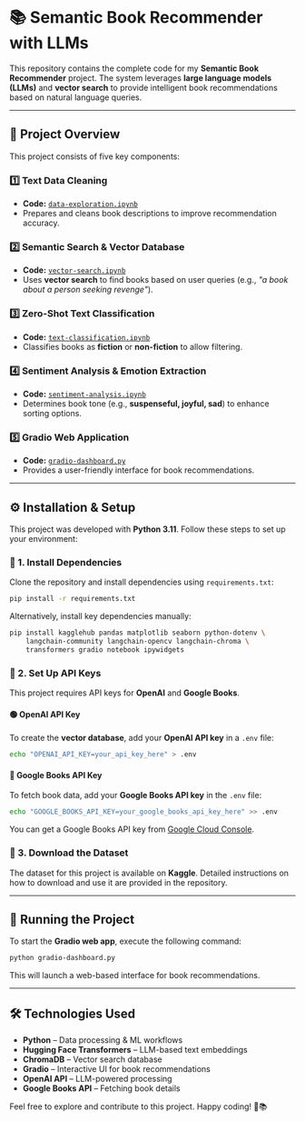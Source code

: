 # 📚 Semantic Book Recommender with LLMs

This repository contains the complete code for my **Semantic Book Recommender** project. The system leverages **large language models (LLMs)** and **vector search** to provide intelligent book recommendations based on natural language queries.

---

## 🌟 Project Overview

This project consists of five key components:

### 1️⃣ Text Data Cleaning
- **Code:** [`data-exploration.ipynb`](data-exploration.ipynb)
- Prepares and cleans book descriptions to improve recommendation accuracy.

### 2️⃣ Semantic Search & Vector Database
- **Code:** [`vector-search.ipynb`](vector-search.ipynb)
- Uses **vector search** to find books based on user queries (e.g., *"a book about a person seeking revenge"*).

### 3️⃣ Zero-Shot Text Classification
- **Code:** [`text-classification.ipynb`](text-classification.ipynb)
- Classifies books as **fiction** or **non-fiction** to allow filtering.

### 4️⃣ Sentiment Analysis & Emotion Extraction
- **Code:** [`sentiment-analysis.ipynb`](sentiment-analysis.ipynb)
- Determines book tone (e.g., **suspenseful, joyful, sad**) to enhance sorting options.

### 5️⃣ Gradio Web Application
- **Code:** [`gradio-dashboard.py`](gradio-dashboard.py)
- Provides a user-friendly interface for book recommendations.

---

## ⚙️ Installation & Setup

This project was developed with **Python 3.11**. Follow these steps to set up your environment:

### 🔹 1. Install Dependencies
Clone the repository and install dependencies using `requirements.txt`:
```bash
pip install -r requirements.txt
```
Alternatively, install key dependencies manually:
```bash
pip install kagglehub pandas matplotlib seaborn python-dotenv \
    langchain-community langchain-opencv langchain-chroma \
    transformers gradio notebook ipywidgets
```

### 🔹 2. Set Up API Keys
This project requires API keys for **OpenAI** and **Google Books**.

#### 🟢 OpenAI API Key
To create the **vector database**, add your **OpenAI API key** in a `.env` file:
```bash
echo "OPENAI_API_KEY=your_api_key_here" > .env
```

#### 🔵 Google Books API Key
To fetch book data, add your **Google Books API key** in the `.env` file:
```bash
echo "GOOGLE_BOOKS_API_KEY=your_google_books_api_key_here" >> .env
```
You can get a Google Books API key from [Google Cloud Console](https://console.cloud.google.com/).

### 🔹 3. Download the Dataset
The dataset for this project is available on **Kaggle**. Detailed instructions on how to download and use it are provided in the repository.

---

## 🚀 Running the Project
To start the **Gradio web app**, execute the following command:
```bash
python gradio-dashboard.py
```
This will launch a web-based interface for book recommendations.

---

## 🛠 Technologies Used
- **Python** – Data processing & ML workflows
- **Hugging Face Transformers** – LLM-based text embeddings
- **ChromaDB** – Vector search database
- **Gradio** – Interactive UI for book recommendations
- **OpenAI API** – LLM-powered processing
- **Google Books API** – Fetching book details

Feel free to explore and contribute to this project. Happy coding! 🚀📚



